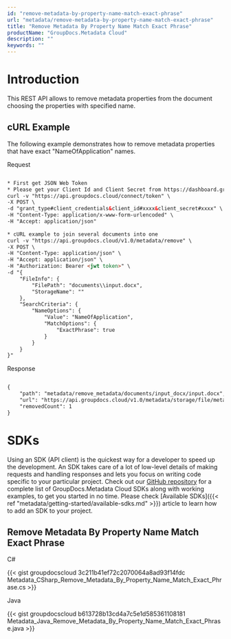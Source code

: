 ```yaml
---
id: "remove-metadata-by-property-name-match-exact-phrase"
url: "metadata/remove-metadata-by-property-name-match-exact-phrase"
title: "Remove Metadata By Property Name Match Exact Phrase"
productName: "GroupDocs.Metadata Cloud"
description: ""
keywords: ""
---
```







# Introduction #

This REST API allows to remove metadata properties from the document choosing the properties with specified name.

## cURL Example ##

The following example demonstrates how to remove metadata properties that have exact "NameOfApplication" names.


 Request

```html 

* First get JSON Web Token
* Please get your Client Id and Client Secret from https://dashboard.groupdocs.cloud/applications. Kindly place Client Id in "client_id" and Client Secret in "client_secret" argument.
curl -v "https://api.groupdocs.cloud/connect/token" \
-X POST \
-d "grant_type#client_credentials&client_id#xxxx&client_secret#xxxx" \
-H "Content-Type: application/x-www-form-urlencoded" \
-H "Accept: application/json"
   
* cURL example to join several documents into one
curl -v "https://api.groupdocs.cloud/v1.0/metadata/remove" \
-X POST \
-H "Content-Type: application/json" \
-H "Accept: application/json" \
-H "Authorization: Bearer <jwt token>" \
-d "{
    "FileInfo": {
        "FilePath": "documents\\input.docx",
        "StorageName": ""
    },
    "SearchCriteria": {
        "NameOptions": {
            "Value": "NameOfApplication",
            "MatchOptions": {
                "ExactPhrase": true
            }
        }
    }
}"

 ```


 Response

```html 

{
    "path": "metadata/remove_metadata/documents/input_docx/input.docx",
    "url": "https://api.groupdocs.cloud/v1.0/metadata/storage/file/metadata/remove_metadata/documents/input_docx/input.docx",
    "removedCount": 1
}

 ```



# SDKs #

Using an SDK (API client) is the quickest way for a developer to speed up the development. An SDK takes care of a lot of low-level details of making requests and handling responses and lets you focus on writing code specific to your particular project. Check out our [GitHub repository](https://github.com/groupdocs-metadata-cloud) for a complete list of GroupDocs.Metadata Cloud SDKs along with working examples, to get you started in no time. Please check [Available SDKs]({{< ref "metadata/getting-started/available-sdks.md" >}}) article to learn how to add an SDK to your project.

## Remove Metadata By Property Name Match Exact Phrase ##


 C#



{{< gist groupdocscloud 3c211b41ef72c2070064a8ad93f14fdc Metadata_CSharp_Remove_Metadata_By_Property_Name_Match_Exact_Phrase.cs >}}





 Java




{{< gist groupdocscloud b613728b13cd4a7c5e1d585361108181 Metadata_Java_Remove_Metadata_By_Property_Name_Match_Exact_Phrase.java >}}




